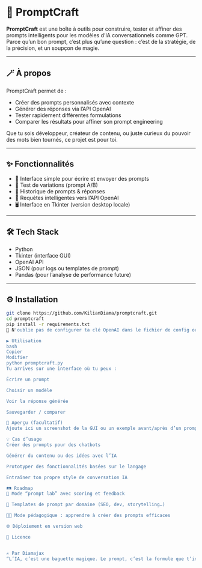 # 🧠 PromptCraft

**PromptCraft** est une boîte à outils pour construire, tester et affiner des prompts intelligents pour les modèles d’IA conversationnels comme GPT.  
Parce qu’un bon prompt, c’est plus qu’une question : c’est de la stratégie, de la précision, et un soupçon de magie.

---

## 🪄 À propos

PromptCraft permet de :

- Créer des prompts personnalisés avec contexte
- Générer des réponses via l’API OpenAI
- Tester rapidement différentes formulations
- Comparer les résultats pour affiner son prompt engineering

Que tu sois développeur, créateur de contenu, ou juste curieux du pouvoir des mots bien tournés, ce projet est pour toi.

---

## ✨ Fonctionnalités

- 🎯 Interface simple pour écrire et envoyer des prompts
- 🔁 Test de variations (prompt A/B)
- 📝 Historique de prompts & réponses
- 🧠 Requêtes intelligentes vers l’API OpenAI
- 🖥️ Interface en Tkinter (version desktop locale)

---

## 🛠️ Tech Stack

- Python
- Tkinter (interface GUI)
- OpenAI API
- JSON (pour logs ou templates de prompt)
- Pandas (pour l’analyse de performance future)

---

## ⚙️ Installation

```bash
git clone https://github.com/KilianDiama/promptcraft.git
cd promptcraft
pip install -r requirements.txt
🔑 N'oublie pas de configurer ta clé OpenAI dans le fichier de config ou directement dans le script.

▶️ Utilisation
bash
Copier
Modifier
python promptcraft.py
Tu arrives sur une interface où tu peux :

Écrire un prompt

Choisir un modèle

Voir la réponse générée

Sauvegarder / comparer

📸 Aperçu (facultatif)
Ajoute ici un screenshot de la GUI ou un exemple avant/après d’un prompt optimisé.

💡 Cas d’usage
Créer des prompts pour des chatbots

Générer du contenu ou des idées avec l’IA

Prototyper des fonctionnalités basées sur le langage

Entraîner ton propre style de conversation IA

🛤️ Roadmap
🧪 Mode “prompt lab” avec scoring et feedback

🧰 Templates de prompt par domaine (SEO, dev, storytelling…)

🧑‍🎓 Mode pédagogique : apprendre à créer des prompts efficaces

🌐 Déploiement en version web

📜 Licence


✍️ Par Diamajax
“L’IA, c’est une baguette magique. Le prompt, c’est la formule que t’inventes.” — Diamajax
